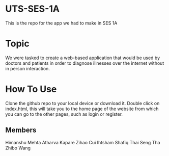 # UTS-SES-1A
This is the repo for the app we had to make in SES 1A

# Topic
We were tasked to create a web-based application that would be used by doctors and patients in order to diagnose illnesses over the internet without in person interaction.

# How To Use
Clone the github repo to your local device or download it. Double click on index.html, this will take you to the home page of the website from which you can go to the other pages, such as login or register. 

## Members
Himanshu Mehta
Atharva Kapare
Zihao Cui
Ihtsham Shafiq
Thai Seng Tha
Zhibo Wang
